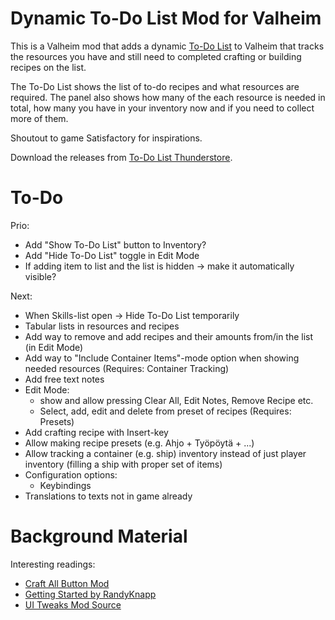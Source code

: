 # Dynamic To-Do List Mod for Valheim

This is a Valheim mod that adds a dynamic [To-Do List](ValheimModToDo/README.md) to Valheim that tracks the resources you have and still need to completed crafting or building recipes on the list.

The To-Do List shows the list of to-do recipes and what resources are required. The panel also shows how many of the each resource is needed in total, how many you have in your inventory now and if you need to collect more of them.

Shoutout to game Satisfactory for inspirations.

Download the releases from [To-Do List Thunderstore](https://thunderstore.io/c/valheim/p/Iskindur/ToDoList/).


# To-Do

Prio:

 - Add "Show To-Do List" button to Inventory?
 - Add "Hide To-Do List" toggle in Edit Mode
 - If adding item to list and the list is hidden -> make it automatically visible?

Next:

 - When Skills-list open -> Hide To-Do List temporarily
 - Tabular lists in resources and recipes
 - Add way to remove and add recipes and their amounts from/in the list (in Edit Mode)
 - Add way to "Include Container Items"-mode option when showing needed resources (Requires: Container Tracking)
 - Add free text notes
 - Edit Mode:
	+ show and allow pressing Clear All, Edit Notes, Remove Recipe etc.
	+ Select, add, edit and delete from preset of recipes (Requires: Presets)
 - Add crafting recipe with Insert-key
 - Allow making recipe presets (e.g. Ahjo + Työpöytä + ...)
 - Allow tracking a container (e.g. ship) inventory instead of just player inventory (filling a ship with proper set of items)
 - Configuration options:
	+ Keybindings
 - Translations to texts not in game already


# Background Material

Interesting readings:

 - [Craft All Button Mod](https://github.com/fiote/valheim-craftall/tree/master)
 - [Getting Started by RandyKnapp](https://github.com/RandyKnapp/ValheimMods/blob/main/ValheimModding-GettingStarted.md)
 - [UI Tweaks Mod Source](https://thunderstore.io/c/valheim/p/shudnal/MyLittleUI/source/)
